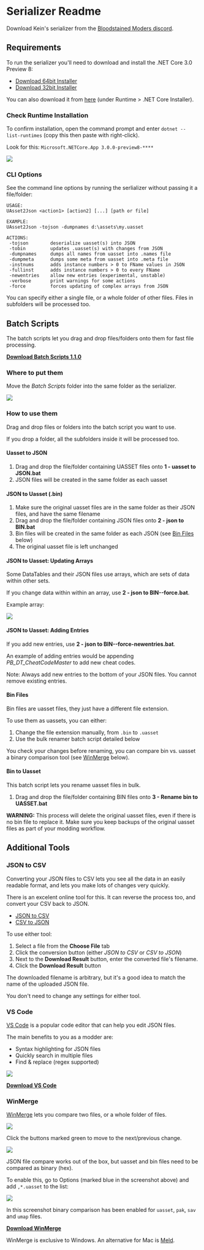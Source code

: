 # Serializer Readme

Download Kein's serializer from the [Bloodstained Moders discord](http://discord.gg/b9XBH4f).


## Requirements

To run the serializer you'll need to download and install the .NET Core 3.0 Preview 8:

- [Download 64bit Installer](https://dotnet.microsoft.com/download/thank-you/dotnet-runtime-3.0.0-preview8-windows-x64-installer)
- [Download 32bit Installer](https://dotnet.microsoft.com/download/thank-you/dotnet-runtime-3.0.0-preview8-windows-x86-installer)

You can also download it from [here](https://dotnet.microsoft.com/download/dotnet-core/3.0) (under Runtime > .NET Core Installer).

### Check Runtime Installation

To confirm installation, open the command prompt and enter `dotnet --list-runtimes` (copy this then paste with right-click).

Look for this: `Microsoft.NETCore.App 3.0.0-preview8-****`

![](screenshots/check-runtime.png)

### CLI Options

See the command line options by running the serlializer without passing it a file/folder:

	USAGE:
	UAsset2Json <action1> [action2] [...] [path or file]

	EXAMPLE:
	UAsset2Json -tojson -dumpnames d:\assets\my.uasset

	ACTIONS:
	 -tojson        deserialize uasset(s) into JSON
	 -tobin         updates .uasset(s) with changes from JSON
	 -dumpnames     dumps all names from uasset into .names file
	 -dumpmeta      dumps some meta from uasset into .meta file
	 -instnums      adds instance numbers > 0 to FName values in JSON
	 -fullinst      adds instance numbers > 0 to every FName
	 -newentries    allow new entries (experimental, unstable)
	 -verbose       print warnings for some actions
	 -force         forces updating of complex arrays from JSON

You can specify either a single file, or a whole folder of other files. Files in subfolders will be processed too.

## Batch Scripts

The batch scripts let you drag and drop files/folders onto them for fast file processing.

**[Download Batch Scripts 1.1.0](https://github.com/ithinkandicode/bloodstained-tools/raw/master/Serializer/files/Batch%20Scripts%201.1.0.zip)**

### Where to put them

Move the _Batch Scripts_ folder into the same folder as the serializer.

![](screenshots/batch-scripts-folder.png)

### How to use them

Drag and drop files or folders into the batch script you want to use.

If you drop a folder, all the subfolders inside it will be processed too.

#### Uasset to JSON

  1. Drag and drop the file/folder containing UASSET files onto **1 - uasset to JSON.bat**
  1. JSON files will be created in the same folder as each uasset

#### JSON to Uasset (.bin)

  1. Make sure the original uasset files are in the same folder as their JSON files, and have the same filename
  1. Drag and drop the file/folder containing JSON files onto **2 - json to BIN.bat**
  1. Bin files will be created in the same folder as each JSON  (see [Bin Files](#bin-files) below)
  1. The original uasset file is left unchanged

#### JSON to Uasset: Updating Arrays

Some DataTables and their JSON files use arrays, which are sets of data within other sets.

If you change data within within an array, use **2 - json to BIN--force.bat**.

Example array:

![](screenshots/array.png)

#### JSON to Uasset: Adding Entries

If you add new entries, use **2 - json to BIN--force-newentries.bat**.

An example of adding entries would be appending _PB_DT_CheatCodeMaster_ to add new cheat codes.

Note: Always add new entries to the bottom of your JSON files. You cannot remove existing entries.

#### Bin Files

Bin files are uasset files, they just have a different file extension.

To use them as uassets, you can either:

  1. Change the file extension manually, from `.bin` to `.uasset`
  2. Use the bulk renamer batch script detailed below

You check your changes before renaming, you can compare bin vs. uasset a binary comparison tool (see [WinMerge](#winmerge) below).

#### Bin to Uasset

This batch script lets you rename uasset files in bulk.

  1. Drag and drop the file/folder containing BIN files onto  **3 - Rename bin to UASSET.bat**

**WARNING:** This process will delete the original uasset files, even if there is no bin file to replace it. Make sure you keep backups of the original uasset files as part of your modding workflow.

## Additional Tools

### JSON to CSV

Converting your JSON files to CSV lets you see all the data in an easily readable format, and lets you make lots of changes very quickly.

There is an excelent online tool for this. It can reverse the process too, and convert your CSV back to JSON.

- [JSON to CSV](http://www.convertcsv.com/json-to-csv.htm)
- [CSV to JSON](http://www.convertcsv.com/csv-to-json.htm)

To use either tool:

  1. Select a file from the **Choose File** tab
  1. Click the conversion button (either _JSON to CSV_ or _CSV to JSON_)
  1. Next to the **Download Result** button, enter the converted file's filename.
  1. Click the **Download Result** button

The downloaded filename is arbitrary, but it's a good idea to match the name of the uploaded JSON file.

You don't need to change any settings for either tool.

### VS Code

[VS Code](https://code.visualstudio.com/) is a popular code editor that can help you edit JSON files.

The main benefits to you as a modder are:

- Syntax highlighting for JSON files
- Quickly search in multiple files
- Find & replace (regex supported)

![](screenshots/vscode-search.png)

**[Download VS Code](https://code.visualstudio.com/Download)**

### WinMerge

[WinMerge](https://winmerge.org/) lets you compare two files, or a whole folder of files.

![](screenshots/winmerge/compare-small.png)

Click the buttons marked green to move to the next/previous change.

![](screenshots/winmerge/buttons.png)

JSON file compare works out of the box, but uasset and bin files need to be compared as binary (hex).

To enable this, go to Options (marked blue in the screenshot above) and add `,*.uasset` to the list:

![](screenshots/winmerge/options-binary.png)

In this screenshot binary comparison has been enabled for `uasset`, `pak`, `sav` and `umap` files.

**[Download WinMerge](https://winmerge.org/downloads)**

WinMerge is exclusive to Windows. An alternative for Mac is [Meld](https://meldmerge.org).
